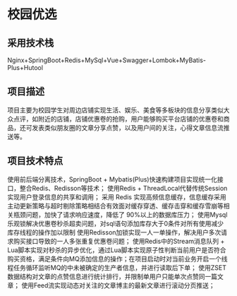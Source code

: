 # 校园优选
## 采用技术栈
Nginx+SpringBoot+Redis+MySql+Vue+Swagger+Lombok+MyBatis-Plus+Hutool
## 项目描述
项目主要为校园学生对周边店铺实现生活、娱乐、美食等多板块的信息分享类似大众点评，如附近的店铺，店铺优惠卷的抢购，用户能够购买平台店铺的优惠卷和商品，还可发表类似朋友圈的文章分享点赞，以及用户间的关注，心得文章信息流推送等。

## 项目技术特点
使用前后端分离技术，SpringBoot + Mybatis(Plus)快速构建项目实现统一化接口，整合Redis、Redisson等技术；
使用Redis + ThreadLocal代替传统Session实现用户登录信息的共享和调用；
采用 Redis 实现高频信息缓存，信息缓存采用主动更新策略与超时剔除策略相结合有效面对缓存穿透、缓存击穿和缓存雪崩等相关瓶颈问题，加快了请求响应速度，降低了 90%以上的数据库压力；
使用Mysql乐观锁解决优惠卷秒杀超卖问题，对sql语句添加库存大于0条件对所有使用减少库存线程的操作加以限制
使用Redisson加锁实现一人一单操作，解决用户多次请求购买接口导致的一人多张重复优惠卷问题；
使用Redis中的Stream消息队列 + Lua脚本实现对秒杀的异步优化，通过Lua脚本实现原子性判断当前用户是否符合购买资格，满足条件向MQ添加信息的操作；在项目启动时对当前业务开启一个线程任务循环监听MQ的中未被确定的生产者信息，并进行读取后下单；
使用ZSET数据结构对文章的点赞信息进行统计排行，并限制单用户只能单次点赞同一篇文章；
使用Feed流实现动态对关注的文章博主的最新文章进行滚动分页推送；
